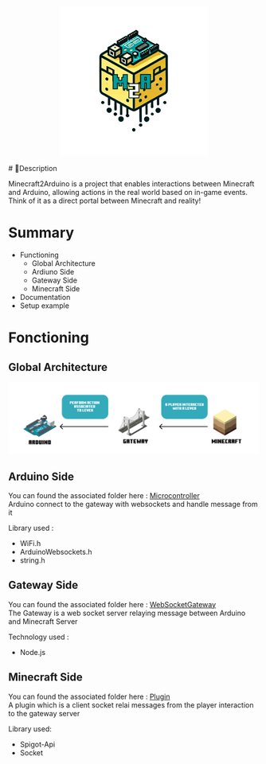 <p align="center">
  <img src="doc/m2a_logo_txt.png" width="300" height="300" />
</p>
# 📌Description

Minecraft2Arduino is a project that enables interactions between Minecraft and Arduino, allowing actions in the real world based on in-game events. Think of it as a direct portal between Minecraft and reality!


# Summary
- Functioning
  - Global Architecture
  - Ardiuno Side
  - Gateway Side
  - Minecraft Side
- Documentation
- Setup example

# Fonctioning

## Global Architecture
<p align="center">
  <img src="doc/architecture.png" />
</p>

## Arduino Side
You can found the associated folder here : [Microcontroller](./scripts/script.sh)
<br>
Arduino connect to the gateway with websockets and handle message from it

Library used : 
- WiFi.h
- ArduinoWebsockets.h
- string.h

## Gateway Side
You can found the associated folder here : [WebSocketGateway](./scripts/script.sh)
<br>
The Gateway is a web socket server relaying message between Arduino and Minecraft Server

Technology used :
- Node.js

## Minecraft Side
You can found the associated folder here : [Plugin](./scripts/script.sh)
<br>
A plugin which is a client socket relai messages from the player interaction to the gateway server

Library used:
- Spigot-Api
- Socket


